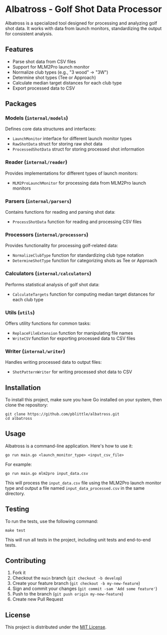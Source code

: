 # Albatross - Golf Shot Data Processor

Albatross is a specialized tool designed for processing and analyzing golf shot data. It works with data from launch monitors, standardizing the output for consistent analysis.

## Features

- Parse shot data from CSV files
- Support for MLM2Pro launch monitor
- Normalize club types (e.g., "3 wood" -> "3W")
- Determine shot types (Tee or Approach)
- Calculate median target distances for each club type
- Export processed data to CSV

## Packages

### Models (`internal/models`)

Defines core data structures and interfaces:

- `LaunchMonitor` interface for different launch monitor types
- `RawShotData` struct for storing raw shot data
- `ProcessedShotData` struct for storing processed shot information

### Reader (`internal/reader`)

Provides implementations for different types of launch monitors:

- `MLM2ProLaunchMonitor` for processing data from MLM2Pro launch monitors

### Parsers (`internal/parsers`)

Contains functions for reading and parsing shot data:

- `ProcessShotData` function for reading and processing CSV files

### Processors (`internal/processors`)

Provides functionality for processing golf-related data:

- `NormalizeClubType` function for standardizing club type notation
- `DetermineShotType` function for categorizing shots as Tee or Approach

### Calculators (`internal/calculators`)

Performs statistical analysis of golf shot data:

- `CalculateTargets` function for computing median target distances for each club type

### Utils (`utils`)

Offers utility functions for common tasks:

- `ReplaceFileExtension` function for manipulating file names
- `WriteCSV` function for exporting processed data to CSV files

### Writer (`internal/writer`)

Handles writing processed data to output files:

- `ShotPatternWriter` for writing processed shot data to CSV

## Installation

To install this project, make sure you have Go installed on your system, then clone the repository:

```shell
git clone https://github.com/pblittle/albatross.git
cd albatross
```

## Usage

Albatross is a command-line application. Here's how to use it:

```shell
go run main.go <launch_monitor_type> <input_csv_file>
```

For example:

```shell
go run main.go mlm2pro input_data.csv
```

This will process the `input_data.csv` file using the MLM2Pro launch monitor type and output a file named `input_data_processed.csv` in the same directory.

## Testing

To run the tests, use the following command:

```shell
make test
```

This will run all tests in the project, including unit tests and end-to-end tests.

## Contributing

1. Fork it
2. Checkout the `main` branch (`git checkout -b develop`)
3. Create your feature branch (`git checkout -b my-new-feature`)
4. Sign and commit your changes (`git commit -sam 'Add some feature'`)
5. Push to the branch (`git push origin my-new-feature`)
6. Create new Pull Request

## License

This project is distributed under the [MIT License](LICENSE.md).
